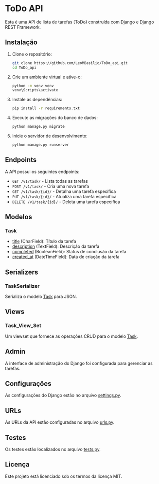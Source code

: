 # ToDo API

Esta é uma API de lista de tarefas (ToDo) construída com Django e Django REST Framework.


## Instalação

1. Clone o repositório:

   ```sh
   git clone https://github.com/LeoMBasilio/ToDo_api.git
   cd ToDo_api
   ```
2. Crie um ambiente virtual e ative-o:

   ```sh
   python -m venv venv
   venv\Scripts\activate
   ```
3. Instale as dependências:

   ```sh
   pip install -r requirements.txt
   ```
4. Execute as migrações do banco de dados:

   ```sh
   python manage.py migrate
   ```
5. Inicie o servidor de desenvolvimento:

   ```sh
   python manage.py runserver
   ```

## Endpoints

A API possui os seguintes endpoints:

- `GET /v1/task/` - Lista todas as tarefas
- `POST /v1/task/` - Cria uma nova tarefa
- `GET /v1/task/{id}/` - Detalha uma tarefa específica
- `PUT /v1/task/{id}/` - Atualiza uma tarefa específica
- `DELETE /v1/task/{id}/` - Deleta uma tarefa específica

## Modelos

### Task

- [title](http://_vscodecontentref_/18) (CharField): Título da tarefa
- [description](http://_vscodecontentref_/19) (TextField): Descrição da tarefa
- [completed](http://_vscodecontentref_/20) (BooleanField): Status de conclusão da tarefa
- [created_at](http://_vscodecontentref_/21) (DateTimeField): Data de criação da tarefa

## Serializers

### TaskSerializer

Serializa o modelo [Task](http://_vscodecontentref_/22) para JSON.

## Views

### Task_View_Set

Um viewset que fornece as operações CRUD para o modelo [Task](http://_vscodecontentref_/23).

## Admin

A interface de administração do Django foi configurada para gerenciar as tarefas.

## Configurações

As configurações do Django estão no arquivo [settings.py](http://_vscodecontentref_/24).

## URLs

As URLs da API estão configuradas no arquivo [urls.py](http://_vscodecontentref_/25).

## Testes

Os testes estão localizados no arquivo [tests.py](http://_vscodecontentref_/26).

## Licença

Este projeto está licenciado sob os termos da licença MIT.
